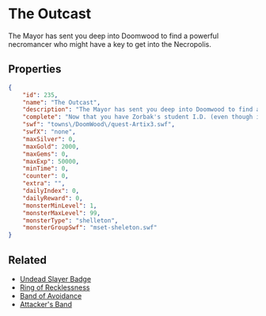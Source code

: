# The Outcast

The Mayor has sent you deep into Doomwood to find a powerful necromancer who might have a key to get into the Necropolis.

## Properties

```json
{
    "id": 235,
    "name": "The Outcast",
    "description": "The Mayor has sent you deep into Doomwood to find a powerful necromancer who might have a key to get into the Necropolis.",
    "complete": "Now that you have Zorbak's student I.D. (even though it looks nothing like you, it's expired and he was expelled) you might be able to get into the Necropolis!",
    "swf": "towns\/DoomWood\/quest-Artix3.swf",
    "swfX": "none",
    "maxSilver": 0,
    "maxGold": 2000,
    "maxGems": 0,
    "maxExp": 50000,
    "minTime": 0,
    "counter": 0,
    "extra": "",
    "dailyIndex": 0,
    "dailyReward": 0,
    "monsterMinLevel": 1,
    "monsterMaxLevel": 99,
    "monsterType": "shelleton",
    "monsterGroupSwf": "mset-sheleton.swf"
}
```

## Related

- [Undead Slayer Badge](../items/1594-undead-slayer-badge.md)
- [Ring of Recklessness](../items/1598-ring-of-recklessness.md)
- [Band of Avoidance](../items/1599-band-of-avoidance.md)
- [Attacker's Band](../items/1600-attacker-s-band.md)

